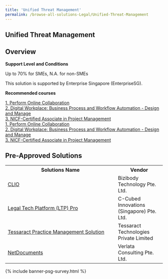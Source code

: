 ```yaml
---
title: 'Unified Threat Management'
permalink: /browse-all-solutions-Legal/Unified-Threat-Management
---
```


## Unified Threat Management
## Overview

**Support Level and Conditions**

Up to 70% for SMEs, N.A. for non-SMEs

This solution is supported by Enterprise Singapore (EnterpriseSG).

**Recommended courses**



<a href='https://sfec.enterprisejobskills.gov.sg/Course_Internet/CourseDetail.aspx?CoursesReferenceNumber=TGS-2020506177'  target='_blank' rel='noopener'>1. Perform Online Collaboration</a><br>
<a href='https://sfec.enterprisejobskills.gov.sg/Course_Internet/CourseDetail.aspx?CoursesReferenceNumber=TGS-2022014139'  target='_blank' rel='noopener'>2. Digital Workplace: Business Process and Workflow Automation - Design and Manage</a><br>
<a href='https://sfec.enterprisejobskills.gov.sg/Course_Internet/CourseDetail.aspx?CoursesReferenceNumber=TGS-2019501791'  target='_blank' rel='noopener'>3. NICF-Certified Associate in Project Management </a><br>
<a href='https://sfec.enterprisejobskills.gov.sg/Course_Internet/CourseDetail.aspx?CoursesReferenceNumber=TGS-2020506177'  target='_blank' rel='noopener'>1. Perform Online Collaboration</a><br>
<a href='https://sfec.enterprisejobskills.gov.sg/Course_Internet/CourseDetail.aspx?CoursesReferenceNumber=TGS-2022014139'  target='_blank' rel='noopener'>2. Digital Workplace: Business Process and Workflow Automation - Design and Manage</a><br>
<a href='https://sfec.enterprisejobskills.gov.sg/Course_Internet/CourseDetail.aspx?CoursesReferenceNumber=TGS-2019501791'  target='_blank' rel='noopener'>3. NICF-Certified Associate in Project Management </a><br>

## Pre-Approved Solutions

<table>
<tr>
<th style='width: auto;'><b>Solutions Name</b></th>
<th style='width: 30%;'><b>Vendor</b></th>
</tr>
<tr>
<td><a href='/productivity-solutions-grant/solutionrepo/solution208' target='_blank'>CLIO</a><br></td>
<td>Bizibody Technology Pte. Ltd.</td>
</tr>
<tr>
<td><a href='/productivity-solutions-grant/solutionrepo/solution257' target='_blank'>Legal Tech Platform (LTP) Pro</a><br></td>
<td>C-Cubed Innovations (Singapore) Pte. Ltd.</td>
</tr>
<tr>
<td><a href='/productivity-solutions-grant/solutionrepo/solution1038' target='_blank'>Tessaract Practice Management Solution</a><br></td>
<td>Tessaract Technologies Private Limited</td>
</tr>
<tr>
<td><a href='/productivity-solutions-grant/solutionrepo/solution1112' target='_blank'>NetDocuments</a><br></td>
<td>Verlata Consulting Pte. Ltd.</td>
</tr>
</table>

{% include banner-psg-survey.html %}

